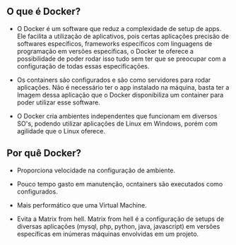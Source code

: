 ## O que é Docker?

- O Docker é um software que reduz a complexidade de setup de apps. Ele facilita a utilização de aplicativos, pois certas aplicações precisão de softwares específicos, frameworks específicos com linguagens de programação em versões específicas, o Docker te oferece a possibilidade de poder rodar isso tudo sem ter que se preocupar com a configuração de todas essas especificações. 

- Os containers são configurados e são como servidores para rodar aplicações. Não é necessário ter o app instalado na máquina, basta ter a Imagem dessa aplicação que o Docker disponibiliza um container para poder utilizar esse software. 

- O Docker cria ambientes independentes que funcionam em diversos SO's, podendo utilizar aplicações de Linux em Windows, porém com agilidade que o Linux oferece. 

## Por quê Docker?

- Proporciona velocidade na configuração de ambiente.

- Pouco tempo gasto em manutenção, ocntainers são executados como configurados. 

- Mais performático que uma Virtual Machine. 

- Evita a Matrix from hell. Matrix from hell é a configuração de setups de diversas aplicações (mysql, php, python, java, javascript) em versões específicas em inúmeras máquinas envolvidas em um projeto. 

